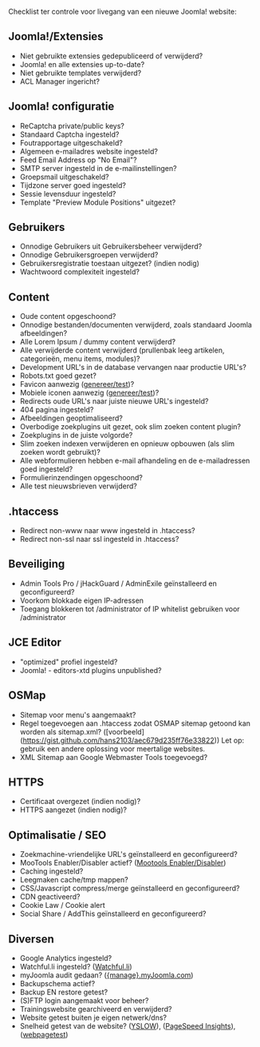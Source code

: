 Checklist ter controle voor livegang van een nieuwe Joomla! website:

## Joomla!/Extensies
* Niet gebruikte extensies gedepubliceerd of verwijderd?
* Joomla! en alle extensies up-to-date?
* Niet gebruikte templates verwijderd?
* ACL Manager ingericht?

## Joomla! configuratie
* ReCaptcha private/public keys?
* Standaard Captcha ingesteld?
* Foutrapportage uitgeschakeld?
* Algemeen e-mailadres website ingesteld?
* Feed Email Address op "No Email"?
* SMTP server ingesteld in de e-mailinstellingen?
* Groepsmail uitgeschakeld?
* Tijdzone server goed ingesteld?
* Sessie levensduur ingesteld?
* Template "Preview Module Positions" uitgezet?

## Gebruikers
* Onnodige Gebruikers uit Gebruikersbeheer verwijderd?
* Onnodige Gebruikersgroepen verwijderd?
* Gebruikersregistratie toestaan uitgezet? (indien nodig)
* Wachtwoord complexiteit ingesteld?

## Content
* Oude content opgeschoond?
* Onnodige bestanden/documenten verwijderd, zoals standaard Joomla afbeeldingen?
* Alle Lorem Ipsum / dummy content verwijderd?
* Alle verwijderde content verwijderd (prullenbak leeg artikelen, categorieën, menu items, modules)?
* Development URL's in de database vervangen naar productie URL's?
* Robots.txt goed gezet?
* Favicon aanwezig ([genereer/test](http://realfavicongenerator.net/))?
* Mobiele iconen aanwezig ([genereer/test](http://realfavicongenerator.net/))?
* Redirects oude URL's naar juiste nieuwe URL's ingesteld?
* 404 pagina ingesteld?
* Afbeeldingen geoptimaliseerd?
* Overbodige zoekplugins uit gezet, ook slim zoeken content plugin?
* Zoekplugins in de juiste volgorde?
* Slim zoeken indexen verwijderen en opnieuw opbouwen (als slim zoeken wordt gebruikt)?
* Alle webformulieren hebben e-mail afhandeling en de e-mailadressen goed ingesteld?
* Formulierinzendingen opgeschoond?
* Alle test nieuwsbrieven verwijderd?

## .htaccess
* Redirect non-www naar www ingesteld in .htaccess?
* Redirect non-ssl naar ssl ingesteld in .htaccess?

## Beveiliging
* Admin Tools Pro / jHackGuard / AdminExile geïnstalleerd en geconfigureerd?
* Voorkom blokkade eigen IP-adressen
* Toegang blokkeren tot /administrator of IP whitelist gebruiken voor /administrator

## JCE Editor
* "optimized" profiel ingesteld?
* Joomla! - editors-xtd plugins unpublished?

## OSMap
* Sitemap voor menu's aangemaakt?
* Regel toegevoegen aan .htaccess zodat OSMAP sitemap getoond kan worden als sitemap.xml? ([voorbeeld] (https://gist.github.com/hans2103/aec679d235ff76e33822)) Let op: gebruik een andere oplossing voor meertalige websites.
* XML Sitemap aan Google Webmaster Tools toegevoegd?

## HTTPS
* Certificaat overgezet (indien nodig)?
* HTTPS aangezet (indien nodig)?

## Optimalisatie / SEO
* Zoekmachine-vriendelijke URL's geïnstalleerd en geconfigureerd?
* MooTools Enabler/Disabler actief? ([Mootools Enabler/Disabler](http://extensions.joomla.org/extension/mootools-enabler-disabler))
* Caching ingesteld?
* Leegmaken cache/tmp mappen?
* CSS/Javascript compress/merge geïnstalleerd en geconfigureerd?
* CDN geactiveerd?
* Cookie Law / Cookie alert
* Social Share / AddThis geïnstalleerd en geconfigureerd?

## Diversen
* Google Analytics ingesteld?
* Watchful.li ingesteld? ([Watchful.li](https://watchful.li/))
* myJoomla audit gedaan? ([{manage}.myJoomla.com](https://myjoomla.com/))
* Backupschema actief?
* Backup EN restore getest?
* (S)FTP login aangemaakt voor beheer?
* Trainingswebsite gearchiveerd en verwijderd?
* Website getest buiten je eigen netwerk/dns?
* Snelheid getest van de website? ([YSLOW](http://yslow.org/)), ([PageSpeed Insights](http://developers.google.com/speed/pagespeed/insights/)), ([webpagetest](http://www.webpagetest.org/))
